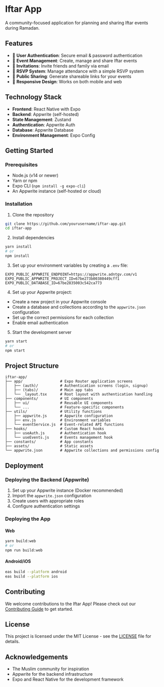 # Iftar App

A community-focused application for planning and sharing Iftar events during Ramadan.

## Features

- 🔐 **User Authentication**: Secure email & password authentication
- 📅 **Event Management**: Create, manage and share Iftar events
- 📨 **Invitations**: Invite friends and family via email
- 🔄 **RSVP System**: Manage attendance with a simple RSVP system
- 🔗 **Public Sharing**: Generate shareable links for your events
- 📱 **Responsive Design**: Works on both mobile and web

## Technology Stack

- **Frontend**: React Native with Expo
- **Backend**: Appwrite (self-hosted)
- **State Management**: Zustand
- **Authentication**: Appwrite Auth
- **Database**: Appwrite Database
- **Environment Management**: Expo Config

## Getting Started

### Prerequisites

- Node.js (v14 or newer)
- Yarn or npm
- Expo CLI (`npm install -g expo-cli`)
- An Appwrite instance (self-hosted or cloud)

### Installation

1. Clone the repository
```bash
git clone https://github.com/yourusername/iftar-app.git
cd iftar-app
```

2. Install dependencies
```bash
yarn install
# or
npm install
```

3. Set up your environment variables by creating a `.env` file:
```
EXPO_PUBLIC_APPWRITE_ENDPOINT=https://appwrite.adntgv.com/v1
EXPO_PUBLIC_APPWRITE_PROJECT_ID=67be273b00380449cff1
EXPO_PUBLIC_DATABASE_ID=67be2835003c542ca773
```

4. Set up your Appwrite project:
- Create a new project in your Appwrite console
- Create a database and collections according to the `appwrite.json` configuration
- Set up the correct permissions for each collection
- Enable email authentication

5. Start the development server
```bash
yarn start
# or
npm start
```

## Project Structure

```
iftar-app/
├── app/                 # Expo Router application screens
│   ├── (auth)/          # Authentication screens (login, signup)
│   ├── (tabs)/          # Main app tabs
│   └── _layout.tsx      # Root layout with authentication handling
├── components/          # UI components
│   ├── ui/              # Reusable UI components
│   └── ...              # Feature-specific components
├── utils/               # Utility functions
│   ├── appwrite.js      # Appwrite configuration
│   ├── env.js           # Environment variables
│   └── eventService.js  # Event-related API functions
├── hooks/               # Custom React hooks
│   ├── useAuth.js       # Authentication hook
│   └── useEvents.js     # Events management hook
├── constants/           # App constants
├── assets/              # Static assets
└── appwrite.json        # Appwrite collections and permissions config
```

## Deployment

### Deploying the Backend (Appwrite)

1. Set up your Appwrite instance (Docker recommended)
2. Import the `appwrite.json` configuration
3. Create users with appropriate roles
4. Configure authentication settings

### Deploying the App

#### Web
```bash
yarn build:web
# or
npm run build:web
```

#### Android/iOS
```bash
eas build --platform android
eas build --platform ios
```

## Contributing

We welcome contributions to the Iftar App! Please check out our [Contributing Guide](CONTRIBUTING.md) to get started.

## License

This project is licensed under the MIT License - see the [LICENSE](LICENSE) file for details.

## Acknowledgements

- The Muslim community for inspiration
- Appwrite for the backend infrastructure
- Expo and React Native for the development framework
